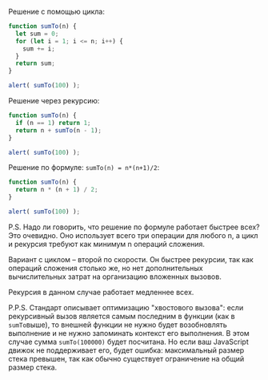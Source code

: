 Решение с помощью цикла:

```js run
function sumTo(n) {
  let sum = 0;
  for (let i = 1; i <= n; i++) {
    sum += i;
  }
  return sum;
}

alert( sumTo(100) );
```

Решение через рекурсию:

```js run
function sumTo(n) {
  if (n == 1) return 1;
  return n + sumTo(n - 1);
}

alert( sumTo(100) );
```

Решение по формуле: `sumTo(n) = n*(n+1)/2`:

```js run
function sumTo(n) {
  return n * (n + 1) / 2;
}

alert( sumTo(100) );
```

P.S. Надо ли говорить, что решение по формуле работает быстрее всех? Это очевидно. Оно использует всего три операции для любого n, а цикл и рекурсия требуют как минимум n операций сложения.

Вариант с циклом – второй по скорости. Он быстрее рекурсии, так как операций сложения столько же, но нет дополнительных вычислительных затрат на организацию вложенных вызовов.

Рекурсия в данном случае работает медленнее всех.

P.P.S. Стандарт описывает оптимизацию "хвостового вызова": если рекурсивный вызов является самым последним в функции (как в `sumTo`выше), то внешней функции не нужно будет возобновлять выполнение и не нужно запоминать контекст его выполнения. В этом случае сумма `sumTo(100000)` будет посчитана. Но если ваш JavaScript движок не поддерживает его, будет ошибка: максимальный размер стека превышен, так как обычно существует ограничение на общий размер стека.
